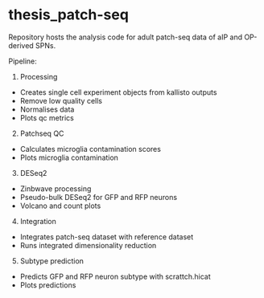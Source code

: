 # thesis_patch-seq
Repository hosts the analysis code for adult patch-seq data of aIP and OP-derived SPNs.

Pipeline:

  1. Processing
  - Creates single cell experiment objects from kallisto outputs
  - Remove low quality cells
  - Normalises data
  - Plots qc metrics

  2. Patchseq QC
   - Calculates microglia contamination scores
   - Plots microglia contamination

  3. DESeq2
   - Zinbwave processing
   - Pseudo-bulk DESeq2 for GFP and RFP neurons
   - Volcano and count plots

  4. Integration
   - Integrates patch-seq dataset with reference dataset
   - Runs integrated dimensionality reduction

  5. Subtype prediction
   - Predicts GFP and RFP neuron subtype with scrattch.hicat
   - Plots predictions
